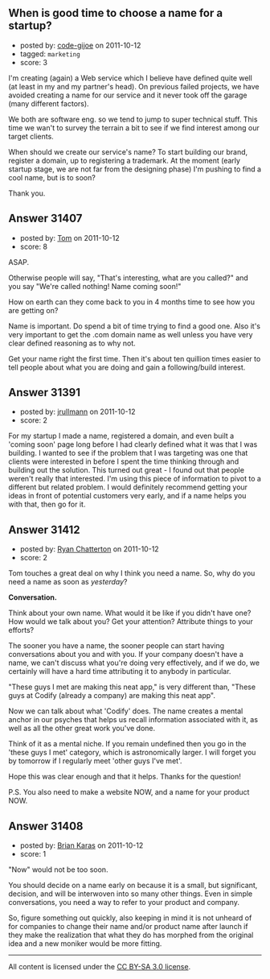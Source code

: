 ## When is good time to choose a name for a startup?

- posted by: [code-gijoe](https://stackexchange.com/users/-1/13729-code-gijoe) on 2011-10-12
- tagged: `marketing`
- score: 3

I'm creating (again) a Web service which I believe have defined quite well (at least in my and my partner's head). On previous failed projects, we have avoided creating a name for our service and it never took off the garage (many different factors).

We both are software eng. so we tend to jump to super technical stuff. This time we wan't to survey the terrain a bit to see if we find interest among our target clients.

When should we create our service's name? To start building our brand, register a domain, up to registering a trademark. At the moment (early startup stage, we are not far from the designing phase) I'm pushing to find a cool name, but is to soon?

Thank you.


## Answer 31407

- posted by: [Tom](https://stackexchange.com/users/-1/8177-tom) on 2011-10-12
- score: 8

ASAP.

Otherwise people will say, "That's interesting, what are you called?" and you say "We're called nothing!  Name coming soon!"

How on earth can they come back to you in 4 months time to see how you are getting on?

Name is important.  Do spend a bit of time trying to find a good one.  Also it's very important to get the .com domain name as well unless you have very clear defined reasoning as to why not.

Get your name right the first time.  Then it's about ten quillion times easier to tell people about what you are doing and gain a following/build interest.


## Answer 31391

- posted by: [jrullmann](https://stackexchange.com/users/-1/13802-jrullmann) on 2011-10-12
- score: 2

For my startup I made a name, registered a domain, and even built a 'coming soon' page long before I had clearly defined what it was that I was building.  I wanted to see if the problem that I was targeting was one that clients were interested in before I spent the time thinking through and building out the solution.  This turned out great - I found out that people weren't really that interested.  I'm using this piece of information to pivot to a different but related problem.  I would definitely recommend getting your ideas in front of potential customers very early, and if a name helps you with that, then go for it.


## Answer 31412

- posted by: [Ryan Chatterton](https://stackexchange.com/users/-1/3753-ryan-chatterton) on 2011-10-12
- score: 2

Tom touches a great deal on why I think you need a name. So, why do you need a name as soon as *yesterday*?

**Conversation.** 

Think about your own name. What would it be like if you didn't have one? How would we talk about you? Get your attention? Attribute things to your efforts?

The sooner you have a name, the sooner people can start having conversations about you and with you. If your company doesn't have a name, we can't discuss what you're doing very effectively, and if we do, we certainly will have a hard time attributing it to anybody in particular.

"These guys I met are making this neat app," is very different than, "These guys at Codify (already a company) are making this neat app".

Now we can talk about what 'Codify' does. The name creates a mental anchor in our psyches that helps us recall information associated with it, as well as all the other great work you've done. 

Think of it as a mental niche. If you remain undefined then you go in the 'these guys I met' category, which is astronomically larger. I will forget you by tomorrow if I regularly meet 'other guys I've met'.

Hope this was clear enough and that it helps. Thanks for the question!

P.S. You also need to make a website NOW, and a name for your product NOW. 


## Answer 31408

- posted by: [Brian Karas](https://stackexchange.com/users/-1/8465-brian-karas) on 2011-10-12
- score: 1

"Now" would not be too soon.

You should decide on a name early on because it is a small, but significant, decision, and will be interwoven into so many other things.  Even in simple conversations, you need a way to refer to your product and company.

So, figure something out quickly, also keeping in mind it is not unheard of for companies to change their name and/or product name after launch if they make the realization that what they do has morphed from the original idea and a new moniker would be more fitting.



---

All content is licensed under the [CC BY-SA 3.0 license](https://creativecommons.org/licenses/by-sa/3.0/).
